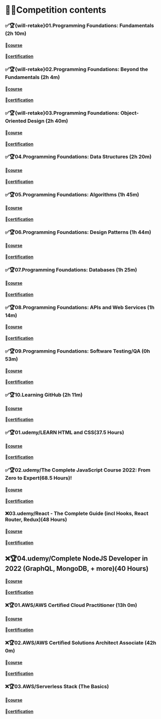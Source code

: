 # 🎁🎁Competition contents

### ✅🏆{will-retake}01.Programming Foundations: Fundamentals (2h 10m)

#### 🧐[course](https://www.linkedin.com/learning/programming-foundations-fundamentals-3?contextUrn=urn%3Ali%3AlyndaLearningPath%3A56db2b643dd5596be4e4989b)

#### 🥳[certification](https://www.linkedin.com/learning/certificates/33b7059d9da8b9b81424ef6b85156c59027d9d1af055b5660130c78a058a663d?trk=share_certificate)

### ✅🏆{will-retake}02.Programming Foundations: Beyond the Fundamentals (2h 4m)

#### 🧐[course](https://www.linkedin.com/learning/programming-foundations-beyond-the-fundamentals?contextUrn=urn%3Ali%3AlyndaLearningPath%3A56db2b643dd5596be4e4989b)

#### 🥳[certification](https://www.linkedin.com/learning/certificates/9040602d6559cdc08122167d55bfc4a8a3f356d94113079c5390969fc295ee81?trk=share_certificate)

### ✅🏆{will-retake}03.Programming Foundations: Object-Oriented Design (2h 40m)

#### 🧐[course](https://www.linkedin.com/learning/programming-foundations-object-oriented-design-3)

#### 🥳[certification](https://www.linkedin.com/learning/certificates/a0aae4b72f620660906c14cae62ddc60eec2d997890cf0d8a24009511e4b98c5?trk=share_certificate)

### ✅🏆04.Programming Foundations: Data Structures (2h 20m)

#### 🧐[course](https://www.linkedin.com/learning/programming-foundations-data-structures-2)

#### 🥳[certification](https://www.linkedin.com/learning/certificates/c8ebd550eeb7e98304cfa7bb04aeb79bcb0ec4fa4d26fa936a94d93e58c38981?trk=share_certificate)

### ✅🏆05.Programming Foundations: Algorithms (1h 45m)

#### 🧐[course](https://www.linkedin.com/learning/programming-foundations-algorithms)

#### 🥳[certification](https://www.linkedin.com/learning/certificates/77d32536d95051ef5318a336d211bfd4aad962a6f3e6bd7230fe519595e2eaa6?trk=share_certificate)

### ✅🏆06.Programming Foundations: Design Patterns (1h 44m)

#### 🧐[course](https://www.linkedin.com/learning/programming-foundations-design-patterns-2)

#### 🥳[certification](https://www.linkedin.com/learning/certificates/eedc331d149cd6211eca34396629bf4c7a5e5c12983a4ad89fd5aefd00d5a74a?trk=share_certificate)

### ✅🏆07.Programming Foundations: Databases (1h 25m)

#### 🧐[course](https://www.linkedin.com/learning/programming-foundations-databases-2)

#### 🥳[certification](https://www.linkedin.com/learning/certificates/a0144a3dd3fed26907bf0f80316949ad0e9c352e9df5bb4d884ddabc935c5c62?trk=share_certificate)

### ✅🏆08.Programming Foundations: APIs and Web Services (1h 14m)

#### 🧐[course](https://www.linkedin.com/learning/programming-foundations-databases-2)

#### 🥳[certification]()

### ✅🏆09.Programming Foundations: Software Testing/QA (0h 53m)

#### 🧐[course](https://www.linkedin.com/learning/programming-foundations-software-testing-qa)

#### 🥳[certification](https://www.linkedin.com/learning/certificates/c1b0d2ff706fc3b6f3e23c4c7c3d54e41a143983c04f6c213068195d8fddf7ee?trk=share_certificate)

### ✅🏆10.Learning GitHub (2h 11m)

#### 🧐[course](https://www.linkedin.com/learning/learning-github)

#### 🥳[certification](https://www.linkedin.com/learning/certificates/b32a75d0445a3949de3e4011c40b7ae9162962a5ce767b3d4e6f15fbcdfc83af?trk=share_certificate)

### ✅🏆01.udemy/LEARN HTML and CSS(37.5 Hours)

#### 🧐[course](https://www.udemy.com/course/design-and-develop-a-killer-website-with-html5-and-css3)

#### 🥳[certification](https://www.udemy.com/certificate/UC-af3a8def-3b9f-4613-a6ca-5b5830efd396/)

### ✅🏆02.udemy/The Complete JavaScript Course 2022: From Zero to Expert(68.5 Hours)!

#### 🧐[course](https://www.udemy.com/course/the-complete-javascript-course/)

#### 🥳[certification](https://www.udemy.com/certificate/UC-a94bf161-0c26-4db5-9aef-874fe8897147/)

### ❌03.udemy/React - The Complete Guide (incl Hooks, React Router, Redux)(48 Hours)

#### 🧐[course](https://www.udemy.com/course/react-the-complete-guide-incl-redux/)

#### 🥳[certification]()

## ❌🏆04.udemy/Complete NodeJS Developer in 2022 (GraphQL, MongoDB, + more)(40 Hours)

#### 🧐[course](https://www.udemy.com/course/complete-nodejs-developer-zero-to-mastery/)

#### 🥳[certification]()

### ❌🏆01.AWS/AWS Certified Cloud Practitioner (13h 0m)

#### 🧐[course](https://acloudguru.com/course/aws-certified-cloud-practitioner-2020)

#### 🥳[certification]()

### ❌🏆02.AWS/AWS Certified Solutions Architect Associate (42h 0m)

#### 🧐[course](https://acloudguru.com/course/aws-certified-solutions-architect-associate-saa-c02-4KYV)

#### 🥳[certification]()

### ❌🏆03.AWS/Serverless Stack (The Basics)

#### 🧐[course](https://serverless-stack.com/#guide)

#### 🥳[certification]()
